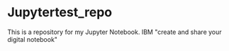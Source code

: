 # Jupytertest_repo 
This is a repository for my Jupyter Notebook.
IBM "create and share your digital notebook" 
